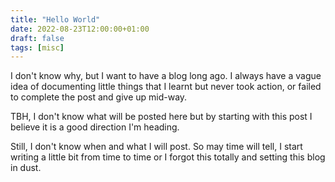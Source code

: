 ```yaml
---
title: "Hello World"
date: 2022-08-23T12:00:00+01:00
draft: false
tags: [misc]
---
```


I don't know why, but I want to have a blog long ago. I always have a vague idea of documenting little things that I learnt but never took action, or failed to complete the post and give up mid-way.

TBH, I don't know what will be posted here but by starting with this post I believe it is a good direction I'm heading.

Still, I don't know when and what I will post. So may time will tell, I start writing a little bit from time to time or I forgot this totally and setting this blog in dust.